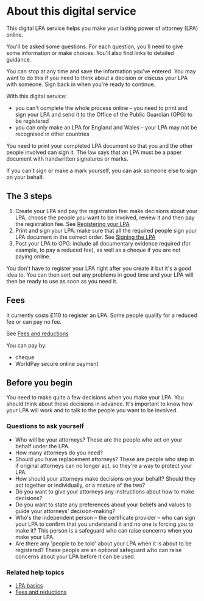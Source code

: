 # About this digital service
This digital LPA service helps you make your lasting power of attorney (LPA) online.

You'll be asked some questions. For each question, you'll need to give some information or make choices. You'll also find links to detailed guidance.

You can stop at any time and save the information you've entered. You may want to do this if you need to think about a decision or discuss your LPA with someone. Sign back in when you're ready to continue.

With this digital service:

* you can't complete the whole process online – you need to print and sign your LPA and send it to the Office of the Public Guardian (OPG) to be registered
* you can only make an LPA for England and Wales – your LPA may not be recognised in other countries

You need to print your completed LPA document so that you and the other people involved can sign it. The law says that an LPA must be a paper document with handwritten signatures or marks.

If you can't sign or make a mark yourself, you can ask someone else to sign on your behalf.

## The 3 steps

1. Create your LPA and pay the registration fee: make decisions about your LPA, choose the people you want to be involved, review it and then pay the registration fee. See [Registering your LPA](/help/#topic-registering-the-lpa)
2. Print and sign your LPA: make sure that all the required people sign your LPA document in the correct order. See [Signing the LPA](/help/#topic-signing-the-lpa)
3. Post your LPA to OPG: include all documentary evidence required (for example, to pay a reduced fee), as well as a cheque if you are not paying online. 

You don't have to register your LPA right after you create it but it's a good idea to. You can then sort out any problems in good time and your LPA will then be ready to use as soon as you need it.

## Fees

It currently costs £110 to register an LPA. Some people qualify for a reduced fee or can pay no fee.

See [Fees and reductions](/help/#topic-fees-and-discounts)

You can pay by:

* cheque
* WorldPay secure online payment

## Before you begin

You need to make quite a few decisions when you make your LPA. You should think about these decisions in advance. It's important to know how your LPA will work and to talk to the people you want to be involved.

### Questions to ask yourself

* Who will be your attorneys? These are the people who act on your behalf under the LPA.
* How many attorneys do you need?
* Should you have replacement attorneys? These are people who step in if original attorneys can no longer act, so they're a way to protect your LPA.
* How should your attorneys make decisions on your behalf? Should they act together or individually, or a mixture of the two?
* Do you want to give your attorneys any instructions about how to make decisions?
* Do you want to state any preferences about your beliefs and values to guide your attorneys' decision-making?
* Who's the independent person – the certificate provider – who can sign your LPA to confirm that you understand it and no one is forcing you to make it? This person is a safeguard who can raise concerns when you make your LPA.
* Are there any 'people to be told' about your LPA when it is about to be registered? These people are an optional safeguard who can raise concerns about your LPA before it can be used.


### Related help topics
* [LPA basics](/help/#topic-lpa-basics)
* [Fees and reductions](/help/#topic-fees-and-reductions)
